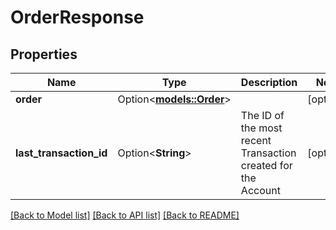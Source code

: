 # OrderResponse

## Properties

Name | Type | Description | Notes
------------ | ------------- | ------------- | -------------
**order** | Option<[**models::Order**](Order.md)> |  | [optional]
**last_transaction_id** | Option<**String**> | The ID of the most recent Transaction created for the Account | [optional]

[[Back to Model list]](../README.md#documentation-for-models) [[Back to API list]](../README.md#documentation-for-api-endpoints) [[Back to README]](../README.md)


